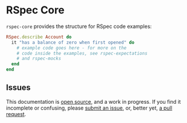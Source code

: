 # RSpec Core

`rspec-core` provides the structure for RSpec code examples:

```ruby
RSpec.describe Account do
  it "has a balance of zero when first opened" do
    # example code goes here - for more on the
    # code inside the examples, see rspec-expectations
    # and rspec-mocks
  end
end
```

## Issues

This documentation is [open source](https://github.com/rspec/rspec-core/tree/main/features), and a work in progress.  If you find it incomplete or confusing, please [submit an issue](http://github.com/rspec/rspec-core/issues), or, better yet, [a pull request](http://github.com/rspec/rspec-core).
